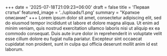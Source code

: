 +++
date = '2025-07-18T21:09:23+06:00'
draft = false
title = 'Первая статья'
featured_image = '../uploads/1.png'
summary = "Краткое описание"
+++
Lorem ipsum dolor sit amet, consectetur adipiscing elit, sed do eiusmod tempor incididunt ut labore et dolore magna aliqua. Ut enim ad minim veniam, quis nostrud exercitation ullamco laboris nisi ut aliquip ex ea commodo consequat. Duis aute irure dolor in reprehenderit in voluptate velit esse cillum dolore eu fugiat nulla pariatur. Excepteur sint occaecat cupidatat non proident, sunt in culpa qui officia deserunt mollit anim id est laborum.